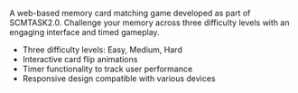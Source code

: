 

A web-based memory card matching game developed as part of SCMTASK2.0. Challenge your memory across three difficulty levels with an engaging interface and timed gameplay.



- Three difficulty levels: Easy, Medium, Hard
- Interactive card flip animations
- Timer functionality to track user performance
- Responsive design compatible with various devices
